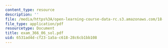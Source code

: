 ```yaml
---
content_type: resource
description: ''
file: /media/https%3A/open-learning-course-data-rc.s3.amazonaws.com/18-366-random-walks-and-diffusion-fall-2006/6531ad4dcf231a5ac61828c6cb1bb108_exam_366_06_sol.pdf
file_type: application/pdf
resourcetype: Document
title: exam_366_06_sol.pdf
uid: 6531ad4d-cf23-1a5a-c618-28c6cb1bb108
---
```

